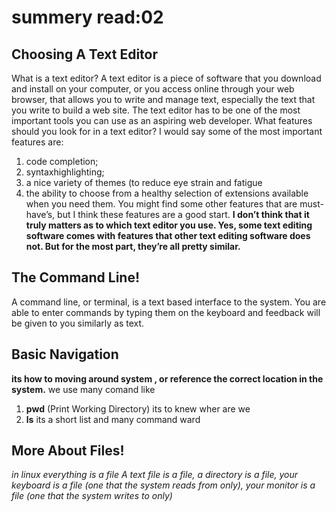# summery read:02

## Choosing A Text Editor
What is a text editor?
A text editor is a piece of software that you download and install on your computer, or you access online through your web browser, that 
allows you to write and manage text, especially the text that you write
to build a web site. The text editor has to be one of the most
important tools you can use as an aspiring web developer.
What features should you look for in a text editor? I would say some
of the most important features are:
1. code completion;
2. syntaxhighlighting;
3. a nice variety of themes (to reduce eye strain and fatigue 
4. the ability to choose from a healthy selection of
extensions available when you need them.
 You might find some other
features that are must-have’s, but I think these features are a good
start.
**I don’t think that it truly matters as to which text editor you use. Yes,
some text editing software comes with features that other text editing
software does not. But for the most part, they’re all pretty similar.**

## The Command Line!
A command line, or terminal, is a text based interface to the system. You are able to enter commands by typing them on the keyboard and feedback will be given to you similarly as text.

## Basic Navigation
**its how to moving  around system , or reference the correct location in the system.**
we use many comand like
1. **pwd** (Print Working Directory) its to knew wher are we 
2. **ls** its a short list 
and many command ward


## More About Files!
*in linux everything is a file A text file is a file, a directory is a file, your keyboard is a file (one that the system reads from only), your monitor is a file (one that the system writes to only)*
